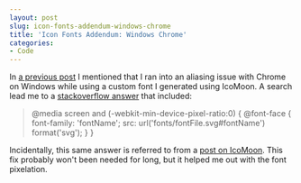 ```yaml
---
layout: post
slug: icon-fonts-addendum-windows-chrome
title: 'Icon Fonts Addendum: Windows Chrome'
categories:
- Code
---
```


In [a previous post](/icon-fonts-eff-yeah/) I mentioned that I ran into an aliasing issue with Chrome on Windows while using a custom font I generated using IcoMoon. A search lead me to a [stackoverflow answer](http://stackoverflow.com/questions/13674808/chrome-svg-font-rendering-breaks-layout/14345363) that included:



    
    

>@media screen and (-webkit-min-device-pixel-ratio:0) {
>    @font-face {
>        font-family: 'fontName';
>        src: url('fonts/fontFile.svg#fontName') format('svg');
>    }
>}
    




Incidentally, this same answer is referred to from a [post on IcoMoon](http://icomoon.io/#post/318). This fix probably won't been needed for long, but it helped me out with the font pixelation.
